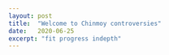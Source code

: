 ```yaml
---
layout: post
title:  "Welcome to Chinmoy controversies"
date:   2020-06-25
excerpt: "fit progress indepth"
---
```

